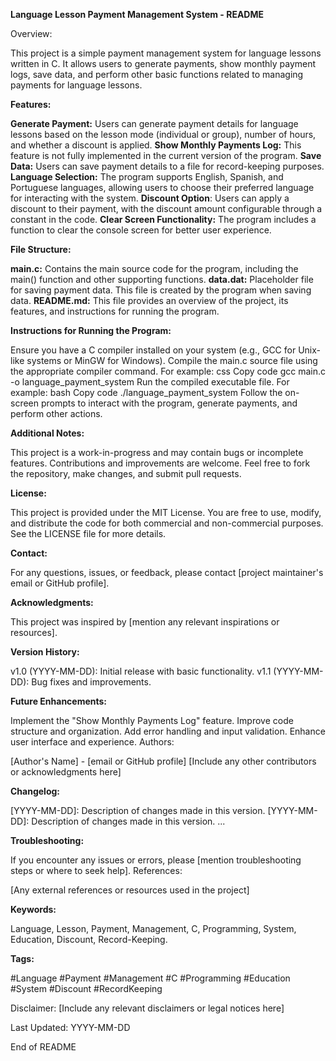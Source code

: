 **Language Lesson Payment Management System - README**

Overview:

This project is a simple payment management system for language lessons written in C. It allows users to generate payments, show monthly payment logs, save data, and perform other basic functions related to managing payments for language lessons.

**Features:**

**Generate Payment:** Users can generate payment details for language lessons based on the lesson mode (individual or group), number of hours, and whether a discount is applied.
**Show Monthly Payments Log:** This feature is not fully implemented in the current version of the program.
**Save Data:** Users can save payment details to a file for record-keeping purposes.
**Language Selection:** The program supports English, Spanish, and Portuguese languages, allowing users to choose their preferred language for interacting with the system.
**Discount Option**: Users can apply a discount to their payment, with the discount amount configurable through a constant in the code.
**Clear Screen Functionality:** The program includes a function to clear the console screen for better user experience.

**File Structure:**

**main.c:** Contains the main source code for the program, including the main() function and other supporting functions.
**data.dat:** Placeholder file for saving payment data. This file is created by the program when saving data.
**README.md:** This file provides an overview of the project, its features, and instructions for running the program.

**Instructions for Running the Program:**

Ensure you have a C compiler installed on your system (e.g., GCC for Unix-like systems or MinGW for Windows).
Compile the main.c source file using the appropriate compiler command. For example:
css
Copy code
gcc main.c -o language_payment_system
Run the compiled executable file. For example:
bash
Copy code
./language_payment_system
Follow the on-screen prompts to interact with the program, generate payments, and perform other actions.

**Additional Notes:**

This project is a work-in-progress and may contain bugs or incomplete features. Contributions and improvements are welcome. Feel free to fork the repository, make changes, and submit pull requests.

**License:**

This project is provided under the MIT License. You are free to use, modify, and distribute the code for both commercial and non-commercial purposes. See the LICENSE file for more details.

**Contact:**

For any questions, issues, or feedback, please contact [project maintainer's email or GitHub profile].

**Acknowledgments:**

This project was inspired by [mention any relevant inspirations or resources].

**Version History:**

v1.0 (YYYY-MM-DD): Initial release with basic functionality.
v1.1 (YYYY-MM-DD): Bug fixes and improvements.

**Future Enhancements:**

Implement the "Show Monthly Payments Log" feature.
Improve code structure and organization.
Add error handling and input validation.
Enhance user interface and experience.
Authors:

[Author's Name] - [email or GitHub profile]
[Include any other contributors or acknowledgments here]

**Changelog:**

[YYYY-MM-DD]: Description of changes made in this version.
[YYYY-MM-DD]: Description of changes made in this version.
...

**Troubleshooting:**

If you encounter any issues or errors, please [mention troubleshooting steps or where to seek help].
References:

[Any external references or resources used in the project]

**Keywords:**

Language, Lesson, Payment, Management, C, Programming, System, Education, Discount, Record-Keeping.

**Tags:**

#Language #Payment #Management #C #Programming #Education #System #Discount #RecordKeeping

Disclaimer:
[Include any relevant disclaimers or legal notices here]

Last Updated:
YYYY-MM-DD

End of README